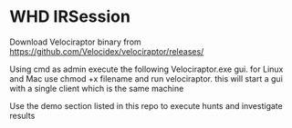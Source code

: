 # WHD IRSession

Download Velociraptor binary from https://github.com/Velocidex/velociraptor/releases/

Using cmd as admin execute the following Velociraptor.exe gui. for Linux and Mac use chmod +x filename and run velociraptor. this will start a gui with a single client which is the same machine 

Use the demo section listed in this repo to execute hunts and investigate results



